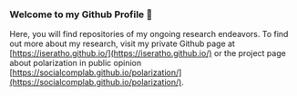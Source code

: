 ### Welcome to my Github Profile 👋

Here, you will find repositories of my ongoing research endeavors. 
To find out more about my research, visit my private Github page at [https://iseratho.github.io/](https://iseratho.github.io/) or the project page about polarization in public opinion [https://socialcomplab.github.io/polarization/](https://socialcomplab.github.io/polarization/).

<!--
**Iseratho/Iseratho** is a ✨ _special_ ✨ repository because its `README.md` (this file) appears on your GitHub profile.

Here are some ideas to get you started:

- 🔭 I’m currently working on ...
- 🌱 I’m currently learning ...
- 👯 I’m looking to collaborate on ...
- 🤔 I’m looking for help with ...
- 💬 Ask me about ...
- 📫 How to reach me: ...
- 😄 Pronouns: ...
- ⚡ Fun fact: ...
-->

